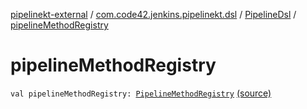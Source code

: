 [pipelinekt-external](../../index.md) / [com.code42.jenkins.pipelinekt.dsl](../index.md) / [PipelineDsl](index.md) / [pipelineMethodRegistry](./pipeline-method-registry.md)

# pipelineMethodRegistry

`val pipelineMethodRegistry: `[`PipelineMethodRegistry`](../../com.code42.jenkins.pipelinekt.dsl.method/-pipeline-method-registry/index.md) [(source)](https://github.com/code42/pipelinekt/tree/master/dsl/src/main/kotlin/com/code42/jenkins/pipelinekt/dsl/PipelineDsl.kt#L65)